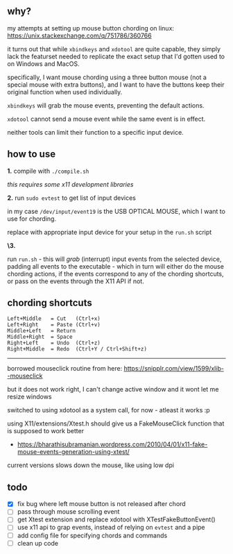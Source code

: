 ## why? 

my attempts at setting up mouse button chording on linux: 
https://unix.stackexchange.com/q/751786/360766

it turns out that while `xbindkeys` and `xdotool` are quite capable, they simply lack the featurset needed to replicate the exact setup that I'd gotten used to on Windows and MacOS.

specifically, I want mouse chording using a three button mouse (not a special mouse with extra buttons), and I want to have the buttons keep their original function when used individually.

`xbindkeys` will grab the mouse events, preventing the default actions. 

`xdotool` cannot send a mouse event while the same event is in effect.

neither tools can limit their function to a specific input device.

## how to use

**1\.**
compile with `./compile.sh` 

_this requires some x11 development libraries_

**2\.**
run `sudo evtest` to get list of input devices

in my case `/dev/input/event19` is the USB OPTICAL MOUSE, which I want to use for chording. 

replace with appropriate input device for your setup in the `run.sh` script

**\3.**

run `run.sh` - this will _grab_ (interrupt) input events from the selected device, padding all events to the executable - which in turn will either do the mouse chording actions, if the events correspond to any of the chording shortcuts, or pass on the events through the X11 API if not.

## chording shortcuts

```
Left+Middle   = Cut   (Ctrl+x)
Left+Right    = Paste (Ctrl+v)
Middle+Left   = Return
Middle+Right  = Space
Right+Left    = Undo  (Ctrl+z)
Right+Middle  = Redo  (Ctrl+Y / Ctrl+Shift+z)
```

---

borrowed mouseclick routine from here:
https://snipplr.com/view/1599/xlib--mouseclick

but it does not work right, I can't change active window and it wont let me resize windows

switched to using xdotool as a system call, for now - atleast it works :p 

using X11/extensions/Xtest.h should give us a FakeMouseClick function that is supposed to work better
- https://bharathisubramanian.wordpress.com/2010/04/01/x11-fake-mouse-events-generation-using-xtest/

current versions slows down the mouse, like using low dpi


## todo 

- [x] fix bug where left mouse button is not released after chord
- [ ] pass through mouse scrolling event
- [ ] get Xtest extension and replace xdotool with XTestFakeButtonEvent()
- [ ] use x11 api to grap events, instead of relying on `evtest` and a pipe
- [ ] add config file for specifying chords and commands
- [ ] clean up code
